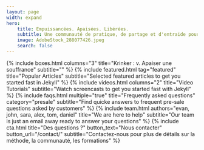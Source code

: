 ```yaml
---
layout: page
width: expand
hero:
    title: Empuissancées. Apaisées. Libérées.
    subtitle: Une communauté de pratique, de partage et d'entraide pour l'apaisement des souffrances individuelles
    image: AdobeStock_288077426.jpeg
    search: false
---
```


{% include boxes.html columns="3" title="Krinker : v. Apaiser une souffrance" subtitle="" %}
{% include featured.html tag="featured" title="Popular Articles" subtitle="Selected featured articles to get you started fast in Jekyll" %}
{% include videos.html columns="2" title="Video Tutorials" subtitle="Watch screencasts to get you started fast with Jekyll" %}
{% include faqs.html multiple="true" title="Frequently asked questions" category="presale" subtitle="Find quicke answers to frequent pre-sale questions asked by customers" %}
{% include team.html authors="evan, john, sara, alex, tom, daniel" title="We are here to help" subtitle="Our team is just an email away ready to answer your questions" %}
{% include cta.html title="Des questions ?" button_text="Nous contacter" button_url="/contact/" subtitle="Contactez-nous pour plus de détails sur la méthode, la communauté, les formations" %}

